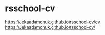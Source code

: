 # rsschool-cv
https://Jekaadamchuk.github.io/rsschool-cv/cv
https://Jekaadamchuk.github.io/rsschool-cv/
